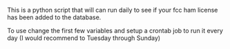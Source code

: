 This is a python script that will can run daily to see if your fcc ham license has been added to the database.

To use change the first few variables and setup a crontab job to run it every day (I would recommend to Tuesday through Sunday)
